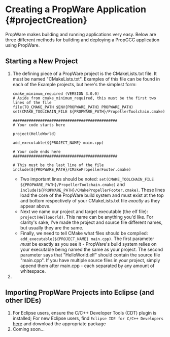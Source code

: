 Creating a PropWare Application   {#projectCreation}
===============================

PropWare makes building and running applications very easy. Below are three different methods for building and
deploying a PropGCC application using PropWare.

Starting a New Project
----------------------
1. The defining piece of a PropWare project is the CMakeLists.txt file. It must be named "CMakeLists.txt". Examples of
   this file can be found in each of the Example projects, but here's the simplest form:
   ~~~~~~~~~~~~~~~~~~~~~~~~~~~~~~~~~~~~~~~~~~~~~~~~~~~~~~~~~~~~~~~~~~~~~~~~~~~~~{.cmake}
   cmake_minimum_required (VERSION 3.0.0)
   # Aside from cmake_minimum_required, this must be the first two lines of the file
   file(TO_CMAKE_PATH $ENV{PROPWARE_PATH} PROPWARE_PATH)
   set(CMAKE_TOOLCHAIN_FILE ${PROPWARE_PATH}/PropellerToolchain.cmake)

   ##############################################
   # Your code starts here

   project(HelloWorld)

   add_executable(${PROJECT_NAME} main.cpp)

   # Your code ends here
   ##############################################

   # This must be the last line of the file
   include(${PROPWARE_PATH}/CMakePropellerFooter.cmake)
   ~~~~~~~~~~~~~~~~~~~~~~~~~~~~~~~~~~~~~~~~~~~~~~~~~~~~~~~~~~~~~~~~~~~~~~~~~~~~~
   * Two important lines should be noted: `set(CMAKE_TOOLCHAIN_FILE ${PROPWARE_PATH}/PropellerToolchain.cmake)` and
     `include(${PROPWARE_PATH}/CMakePropellerFooter.cmake)`. These lines load the core of the PropWare build system and
     must exist at the top and bottom respectively of your CMakeLists.txt file _exactly_ as they appear above.
   * Next we name our project and target executable (the elf file): `project(HelloWorld)`. This name can be anything 
     you'd like. For clarity's sake, I've made the project and source file different names, but usually they are the
     same.
   * Finally, we need to tell CMake what files should be compiled: `add_executable(${PROJECT_NAME} main.cpp)`.
     The first parameter _must_ be exactly as you see it - PropWare's build system relies on your executable being named
     the same as your project. The second parameter says that "HelloWorld.elf" should contain the source file 
     "main.cpp". If you have multiple source files in your project, simply append them after main.cpp - each 
     separated by any amount of whitespace.
2. 

Importing PropWare Projects into Eclipse (and other IDEs)
---------------------------------------------------------
1. For Eclipse users, ensure the C/C++ Developer Tools (CDT) plugin is installed; For new Eclipse users, find
   `Eclipse IDE for C/C++ Developers` [here](http://www.eclipse.org/downloads/) and download the appropriate package
2. Coming soon...
